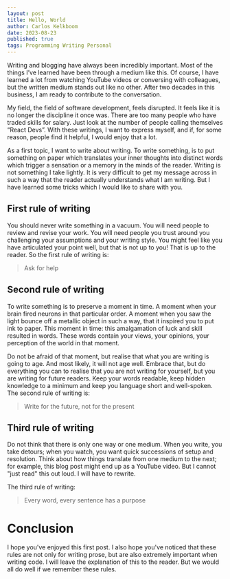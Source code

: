 ```yaml
---
layout: post
title: Hello, World
author: Carlos Kelkboom
date: 2023-08-23
published: true
tags: Programming Writing Personal
---
```


Writing and blogging have always been incredibly important. Most of the things I’ve learned have been through a medium like this. Of course, I have learned a lot from watching YouTube videos or conversing with colleagues, but the written medium stands out like no other. After two decades in this business, I am ready to contribute to the conversation.

My field, the field of software development, feels disrupted. It feels like it is no longer the discipline it once was. There are too many people who have traded skills for salary. Just look at the number of people calling themselves “React Devs”. With these writings, I want to express myself, and if, for some reason, people find it helpful, I would enjoy that a lot.

As a first topic, I want to write about writing. To write something, is to put something on paper which translates your inner thoughts into distinct words which trigger a sensation or a memory in the minds of the reader. Writing is not something I take lightly. It is very difficult to get my message across in such a way that the reader actually understands what I am writing. But I have learned some tricks which I would like to share with you.


## First rule of writing
You should never write something in a vacuum. You will need people to review and revise your work. You will need people you trust around you challenging your assumptions and your writing style. You might feel like you have articulated your point well, but that is not up to you! That is up to the reader. So the first rule of writing is:

> Ask for help


## Second rule of writing
To write something is to preserve a moment in time. A moment when your brain fired neurons in that particular order. A moment when
you saw the light bounce off a metallic object in such a way, that it inspired you to put ink to paper. This moment in time: this 
amalgamation of luck and skill resulted in words. These words contain your views, your opinions, your perception of the world in that
moment. 

Do not be afraid of that moment, but realise that what you are writing is going to age. And most likely, it will not age well. Embrace
that, but do everything you can to realise that you are not writing for yourself, but you are writing for future readers. Keep your 
words readable, keep hidden knowledge to a minimum and keep you language short and well-spoken. The second rule of writing is:

> Write for the future, not for the present

## Third rule of writing
Do not think that there is only one way or one medium. When you write, you take detours; when you watch, you want quick successions of
setup and resolution. Think about how things translate from one medium to the next; for example, this blog post might end up as a 
YouTube video. But I cannot "just read" this out loud. I will have to rewrite. 

The third rule of writing:

> Every word, every sentence has a purpose

# Conclusion
I hope you've enjoyed this first post. I also hope you've noticed that these rules are not only for writing prose, but are also 
extremely important when writing code. I will leave the explanation of this to the reader. But we would all do well if we remember
these rules.